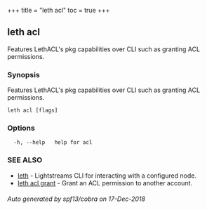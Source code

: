 +++
title = "leth acl"
toc = true
+++
## leth acl

Features LethACL's pkg capabilities over CLI such as granting ACL permissions.

### Synopsis

Features LethACL's pkg capabilities over CLI such as granting ACL permissions.

```
leth acl [flags]
```

### Options

```
  -h, --help   help for acl
```

### SEE ALSO

* [leth](/04.cli-docs/leth/)	 - Lightstreams CLI for interacting with a configured node.
* [leth acl grant](/04.cli-docs/leth/acl/grant/)	 - Grant an ACL permission to another account.

###### Auto generated by spf13/cobra on 17-Dec-2018
